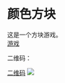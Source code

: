 # 颜色方块

这是一个方块游戏。  
[游戏](https://yufeixian.github.io/Color_Block_SCV/)

二维码：

[二维码](https://yufeixian.github.io/Color_Block_SCV/img/QRCode.png)
![](https://yufeixian.github.io/Color_Block_SCV/img/QRCode.png)
